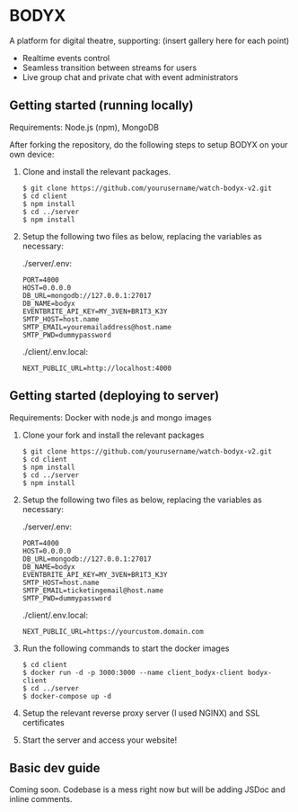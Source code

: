 # BODYX

A platform for digital theatre, supporting:
(insert gallery here for each point)

- Realtime events control
- Seamless transition between streams for users
- Live group chat and private chat with event administrators

## Getting started (running locally)

Requirements: Node.js (npm), MongoDB

After forking the repository, do the following steps to setup 
BODYX on your own device:

1. Clone and install the relevant packages.
    ```
    $ git clone https://github.com/yourusername/watch-bodyx-v2.git
    $ cd client
    $ npm install
    $ cd ../server
    $ npm install
    ```
2. Setup the following two files as below, replacing the variables as necessary:

    ./server/.env:
    ```
    PORT=4000
    HOST=0.0.0.0
    DB_URL=mongodb://127.0.0.1:27017
    DB_NAME=bodyx
    EVENTBRITE_API_KEY=MY_3VEN+BR1T3_K3Y
    SMTP_HOST=host.name
    SMTP_EMAIL=youremailaddress@host.name
    SMTP_PWD=dummypassword
    ```

    ./client/.env.local:
    ```
    NEXT_PUBLIC_URL=http://localhost:4000
    ```

## Getting started (deploying to server)

Requirements: Docker with node.js and mongo images

1. Clone your fork and install the relevant packages

    ```
    $ git clone https://github.com/yourusername/watch-bodyx-v2.git
    $ cd client
    $ npm install
    $ cd ../server
    $ npm install
    ```
2. Setup the following two files as below, replacing the variables as necessary:

    ./server/.env:
    ```
    PORT=4000
    HOST=0.0.0.0
    DB_URL=mongodb://127.0.0.1:27017
    DB_NAME=bodyx
    EVENTBRITE_API_KEY=MY_3VEN+BR1T3_K3Y
    SMTP_HOST=host.name
    SMTP_EMAIL=ticketingemail@host.name
    SMTP_PWD=dummypassword
    ```

    ./client/.env.local:
    ```
    NEXT_PUBLIC_URL=https://yourcustom.domain.com
    ```
3. Run the following commands to start the docker images

    ```
    $ cd client
    $ docker run -d -p 3000:3000 --name client_bodyx-client bodyx-client
    $ cd ../server
    $ docker-compose up -d
    ```
4. Setup the relevant reverse proxy server (I used NGINX) and SSL certificates
5. Start the server and access your website!

## Basic dev guide

Coming soon. Codebase is a mess right now but will be adding
JSDoc and inline comments.